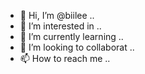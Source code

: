 - 👋 Hi, I’m @biilee ..
- 👀 I’m interested in ..
- 🌱 I’m currently learning ..
- 💞️ I’m looking to collaborat ..
- 📫 How to reach me ..

<!---
biilee/biilee is a ✨ special ✨ repository because its `README.md` (this file) appears on your GitHub profile.
You can click the Preview link to take a look at your changes.
--->
